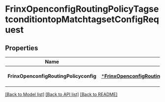 # FrinxOpenconfigRoutingPolicyTagsetconditiontopMatchtagsetConfigRequest

## Properties
Name | Type | Description | Notes
------------ | ------------- | ------------- | -------------
**FrinxOpenconfigRoutingPolicyconfig** | [***FrinxOpenconfigRoutingPolicyTagsetconditiontopMatchtagsetConfig**](frinx.openconfig.routing.policy.tagsetconditiontop.matchtagset.Config.md) |  | [optional] [default to null]

[[Back to Model list]](../README.md#documentation-for-models) [[Back to API list]](../README.md#documentation-for-api-endpoints) [[Back to README]](../README.md)



